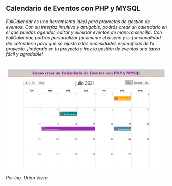 ##   Calendario de Eventos con PHP y MYSQL

###### FullCalendar es una herramienta ideal para proyectos de gestión de eventos. Con su interfaz intuitiva y amigable, podrás crear un calendario en el que puedas agendar, editar y eliminar eventos de manera sencilla. Con FullCalendar, podrás personalizar fácilmente el diseño y la funcionalidad del calendario para que se ajuste a las necesidades específicas de tu proyecto. ¡Intégralo en tu proyecto y haz la gestión de eventos una tarea fácil y agradable!

![](https://raw.githubusercontent.com/urian121/imagenes-proyectos-github/master/calendario_con_full_calendar_urain_viera_webdeveloper.PNG)


###### Por Ing. Urian Viera

